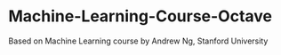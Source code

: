 # Machine-Learning-Course-Octave
Based on Machine Learning course by Andrew Ng, Stanford University 
